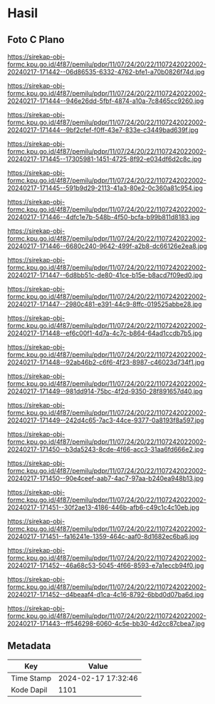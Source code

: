 # Hasil

## Foto C Plano

https://sirekap-obj-formc.kpu.go.id/4f87/pemilu/pdpr/11/07/24/20/22/1107242022002-20240217-171442--06d86535-6332-4762-bfe1-a70b0826f74d.jpg

https://sirekap-obj-formc.kpu.go.id/4f87/pemilu/pdpr/11/07/24/20/22/1107242022002-20240217-171444--946e26dd-5fbf-4874-a10a-7c8465cc9260.jpg

https://sirekap-obj-formc.kpu.go.id/4f87/pemilu/pdpr/11/07/24/20/22/1107242022002-20240217-171444--9bf2cfef-f0ff-43e7-833e-c3449bad639f.jpg

https://sirekap-obj-formc.kpu.go.id/4f87/pemilu/pdpr/11/07/24/20/22/1107242022002-20240217-171445--17305981-1451-4725-8f92-e034df6d2c8c.jpg

https://sirekap-obj-formc.kpu.go.id/4f87/pemilu/pdpr/11/07/24/20/22/1107242022002-20240217-171445--591b9d29-2113-41a3-80e2-0c360a81c954.jpg

https://sirekap-obj-formc.kpu.go.id/4f87/pemilu/pdpr/11/07/24/20/22/1107242022002-20240217-171446--4dfc1e7b-548b-4f50-bcfa-b99b811d8183.jpg

https://sirekap-obj-formc.kpu.go.id/4f87/pemilu/pdpr/11/07/24/20/22/1107242022002-20240217-171446--6680c240-9642-499f-a2b8-dc66126e2ea8.jpg

https://sirekap-obj-formc.kpu.go.id/4f87/pemilu/pdpr/11/07/24/20/22/1107242022002-20240217-171447--6d8bb51c-de80-41ce-b15e-b8acd7f09ed0.jpg

https://sirekap-obj-formc.kpu.go.id/4f87/pemilu/pdpr/11/07/24/20/22/1107242022002-20240217-171447--2980c481-e391-44c9-8ffc-019525abbe28.jpg

https://sirekap-obj-formc.kpu.go.id/4f87/pemilu/pdpr/11/07/24/20/22/1107242022002-20240217-171448--ef6c00f1-4d7a-4c7c-b864-64ad1ccdb7b5.jpg

https://sirekap-obj-formc.kpu.go.id/4f87/pemilu/pdpr/11/07/24/20/22/1107242022002-20240217-171448--92ab46b2-c6f6-4f23-8987-c46023d734f1.jpg

https://sirekap-obj-formc.kpu.go.id/4f87/pemilu/pdpr/11/07/24/20/22/1107242022002-20240217-171449--981dd914-75bc-4f2d-9350-28f891657d40.jpg

https://sirekap-obj-formc.kpu.go.id/4f87/pemilu/pdpr/11/07/24/20/22/1107242022002-20240217-171449--242d4c65-7ac3-44ce-9377-0a8193f8a597.jpg

https://sirekap-obj-formc.kpu.go.id/4f87/pemilu/pdpr/11/07/24/20/22/1107242022002-20240217-171450--b3da5243-8cde-4f66-acc3-31aa6fd666e2.jpg

https://sirekap-obj-formc.kpu.go.id/4f87/pemilu/pdpr/11/07/24/20/22/1107242022002-20240217-171450--90e4ceef-aab7-4ac7-97aa-b240ea948b13.jpg

https://sirekap-obj-formc.kpu.go.id/4f87/pemilu/pdpr/11/07/24/20/22/1107242022002-20240217-171451--30f2ae13-4186-446b-afb6-c49c1c4c10eb.jpg

https://sirekap-obj-formc.kpu.go.id/4f87/pemilu/pdpr/11/07/24/20/22/1107242022002-20240217-171451--fa16241e-1359-464c-aaf0-8d1682ec6ba6.jpg

https://sirekap-obj-formc.kpu.go.id/4f87/pemilu/pdpr/11/07/24/20/22/1107242022002-20240217-171452--46a68c53-5045-4f66-8593-e7a1eccb94f0.jpg

https://sirekap-obj-formc.kpu.go.id/4f87/pemilu/pdpr/11/07/24/20/22/1107242022002-20240217-171452--d4beaaf4-d1ca-4c16-8792-6bbd0d07ba6d.jpg

https://sirekap-obj-formc.kpu.go.id/4f87/pemilu/pdpr/11/07/24/20/22/1107242022002-20240217-171443--ff546298-6060-4c5e-bb30-4d2cc87cbea7.jpg


## Metadata

| Key        | Value               |
| ---------- | ------------------- |
| Time Stamp | 2024-02-17 17:32:46 |
| Kode Dapil | 1101                |



